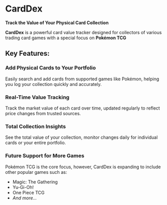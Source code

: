 # CardDex

**Track the Value of Your Physical Card Collection**

**CardDex** is a powerful card value tracker designed for collectors of various trading card games with a special focus on **Pokémon TCG**

## Key Features:

### Add Physical Cards to Your Portfolio
Easily search and add cards from supported games like Pokémon, helping you log your collection quickly and accurately.

### Real-Time Value Tracking
Track the market value of each card over time, updated regularly to reflect price changes from trusted sources.

### Total Collection Insights
See the total value of your collection, monitor changes daily for individual cards or your entire portfolio.

### Future Support for More Games
Pokémon TCG is the core focus, however, CardDex is expanding to include other popular games such as:

- Magic: The Gathering  
- Yu-Gi-Oh!  
- One Piece TCG  
- *And more...*

